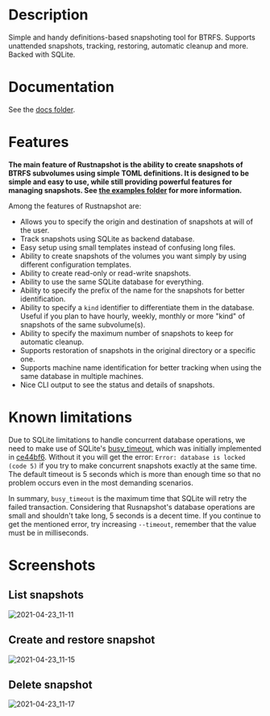 # Description
Simple and handy definitions-based snapshoting tool for BTRFS. Supports unattended snapshots, tracking, restoring, automatic cleanup and more. Backed with SQLite.

# Documentation

See the [docs folder](https://github.com/Edu4rdSHL/rusnapshot/blob/master/docs/).

# Features

**The main feature of Rustnapshot is the ability to create snapshots of BTRFS subvolumes using simple TOML definitions. It is designed to be simple and easy to use, while still providing powerful features for managing snapshots. See [the examples folder](https://github.com/Edu4rdSHL/rusnapshot/tree/master/examples) for more information.**

Among the features of Rustnapshot are:

- Allows you to specify the origin and destination of snapshots at will of the user.
- Track snapshots using SQLite as backend database.
- Easy setup using small templates instead of confusing long files.
- Ability to create snapshots of the volumes you want simply by using different configuration templates.
- Ability to create read-only or read-write snapshots.
- Ability to use the same SQLite database for everything.
- Ability to specify the prefix of the name for the snapshots for better identification.
- Ability to specify a `kind` identifier to differentiate them in the database. Useful if you plan to have hourly, weekly, monthly or more "kind" of snapshots of the same subvolume(s).
- Ability to specify the maximum number of snapshots to keep for automatic cleanup.
- Supports restoration of snapshots in the original directory or a specific one.
- Supports machine name identification for better tracking when using the same database in multiple machines.
- Nice CLI output to see the status and details of snapshots.

# Known limitations

Due to SQLite limitations to handle concurrent database operations, we need to make use of SQLite's [busy_timeout](https://www.sqlite.org/c3ref/busy_timeout.html), which was initially implemented in [ce44bf6](https://github.com/Edu4rdSHL/rusnapshot/commit/ce44bf679c73d221811ac775561916a8c5761243). Without it you will get the error: `Error: database is locked (code 5)` if you try to make concurrent snapshots exactly at the same time. The default timeout is 5 seconds which is more than enough time so that no problem occurs even in the most demanding scenarios.

In summary, `busy_timeout` is the maximum time that SQLite will retry the failed transaction. Considering that Rusnapshot's database operations are small and shouldn't take long, 5 seconds is a decent time. If you continue to get the mentioned error, try increasing `--timeout`, remember that the value must be in milliseconds.

# Screenshots

## List snapshots

![2021-04-23_11-11](https://user-images.githubusercontent.com/32582878/115900337-59bf1a00-a44f-11eb-8834-cbd52bbe9a6b.png)

## Create and restore snapshot

![2021-04-23_11-15](https://user-images.githubusercontent.com/32582878/115900363-63488200-a44f-11eb-8f62-9796d782c786.png)

## Delete snapshot

![2021-04-23_11-17](https://user-images.githubusercontent.com/32582878/115900425-79564280-a44f-11eb-960d-1a2a95a95f57.png)

